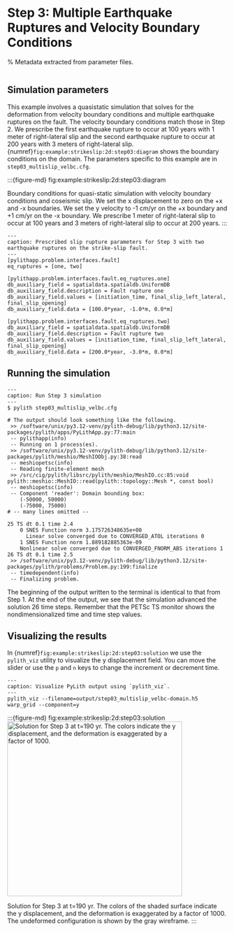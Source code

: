 # Step 3: Multiple Earthquake Ruptures and Velocity Boundary Conditions

% Metadata extracted from parameter files.
```{include} step03_multislip_velbc-synopsis.md
```

## Simulation parameters

This example involves a quasistatic simulation that solves for the deformation from velocity boundary conditions and multiple earthquake ruptures on the fault.
The velocity boundary conditions match those in Step 2.
We prescribe the first earthquake rupture to occur at 100 years with 1 meter of right-lateral slip and the second earthquake rupture to occur at 200 years with 3 meters of right-lateral slip.
{numref}`fig:example:strikeslip:2d:step03:diagram` shows the boundary conditions on the domain.
The parameters specific to this example are in `step03_multislip_velbc.cfg`.

:::{figure-md} fig:example:strikeslip:2d:step03:diagram
<img src="figs/step03-diagram.*" alt="" scale="75%">

Boundary conditions for quasi-static simulation with velocity boundary conditions and coseismic slip.
We set the x displacement to zero on the +x and -x boundaries.
We set the y velocity to -1 cm/yr on the +x boundary and +1 cm/yr on the -x boundary.
We prescribe 1 meter of right-lateral slip to occur at 100 years and 3 meters of right-lateral slip to occur at 200 years.
:::

```{code-block} cfg
---
caption: Prescribed slip rupture parameters for Step 3 with two earthquake ruptures on the strike-slip fault.
---
[pylithapp.problem.interfaces.fault]
eq_ruptures = [one, two]

[pylithapp.problem.interfaces.fault.eq_ruptures.one]
db_auxiliary_field = spatialdata.spatialdb.UniformDB
db_auxiliary_field.description = Fault rupture one
db_auxiliary_field.values = [initiation_time, final_slip_left_lateral, final_slip_opening]
db_auxiliary_field.data = [100.0*year, -1.0*m, 0.0*m]

[pylithapp.problem.interfaces.fault.eq_ruptures.two]
db_auxiliary_field = spatialdata.spatialdb.UniformDB
db_auxiliary_field.description = Fault rupture two
db_auxiliary_field.values = [initiation_time, final_slip_left_lateral, final_slip_opening]
db_auxiliary_field.data = [200.0*year, -3.0*m, 0.0*m]
```

## Running the simulation

```{code-block} console
---
caption: Run Step 3 simulation
---
$ pylith step03_multislip_velbc.cfg

# The output should look something like the following.
 >> /software/unix/py3.12-venv/pylith-debug/lib/python3.12/site-packages/pylith/apps/PyLithApp.py:77:main
 -- pylithapp(info)
 -- Running on 1 process(es).
 >> /software/unix/py3.12-venv/pylith-debug/lib/python3.12/site-packages/pylith/meshio/MeshIOObj.py:38:read
 -- meshiopetsc(info)
 -- Reading finite-element mesh
 >> /src/cig/pylith/libsrc/pylith/meshio/MeshIO.cc:85:void pylith::meshio::MeshIO::read(pylith::topology::Mesh *, const bool)
 -- meshiopetsc(info)
 -- Component 'reader': Domain bounding box:
    (-50000, 50000)
    (-75000, 75000)
# -- many lines omitted --

25 TS dt 0.1 time 2.4
    0 SNES Function norm 3.175726348635e+00
      Linear solve converged due to CONVERGED_ATOL iterations 0
    1 SNES Function norm 1.889182885363e-09
    Nonlinear solve converged due to CONVERGED_FNORM_ABS iterations 1
26 TS dt 0.1 time 2.5
 >> /software/unix/py3.12-venv/pylith-debug/lib/python3.12/site-packages/pylith/problems/Problem.py:199:finalize
 -- timedependent(info)
 -- Finalizing problem.
```

The beginning of the output written to the terminal is identical to that from Step 1.
At the end of the output, we see that the simulation advanced the solution 26 time steps.
Remember that the PETSc TS monitor shows the nondimensionalized time and time step values.

## Visualizing the results

In {numref}`fig:example:strikeslip:2d:step03:solution` we use the `pylith_viz` utility to visualize the y displacement field.
You can move the slider or use the `p` and `n` keys to change the increment or decrement time.

```{code-block} console
---
caption: Visualize PyLith output using `pylith_viz`.
---
pylith_viz --filename=output/step03_multislip_velbc-domain.h5 warp_grid --component=y
```

:::{figure-md} fig:example:strikeslip:2d:step03:solution
<img src="figs/step03-solution.*" alt="Solution for Step 3 at t=190 yr. The colors indicate the y displacement, and the deformation is exaggerated by a factor of 1000." width="400px"/>

Solution for Step 3 at t=190 yr.
The colors of the shaded surface indicate the y displacement, and the deformation is exaggerated by a factor of 1000.
The undeformed configuration is shown by the gray wireframe.
:::
